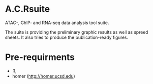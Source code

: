 # A.C.Rsuite
ATAC-, ChIP- and RNA-seq data analysis tool suite.

The suite is providing the preliminary graphic results as well as spreed sheets. It also tries to produce the publication-ready figures.

# Pre-requirments
  - R,
  - homer (http://homer.ucsd.edu)
  
  
